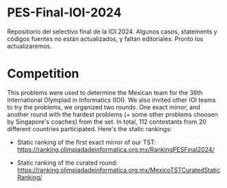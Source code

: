 # PES-Final-IOI-2024


Repositiorio del selectivo final de la IOI 2024. Algunos casos, statements y códigos fuentes no están actualizados, y faltan editoriales. Pronto los actualizaremos.


# Competition

This problems were used to determine the Mexican team for the 36th International Olympiad in Informatics (IOI). We also invited other IOI teams to try the problems, we organized two rounds. One exact mirror, and another round with the hardest problems (+ some other problems choosen by Singapore's coaches) from the set. In total, 112 contestants from 20 different countries participated. Here's the static rankings:


- Static ranking of the first exact mirror of our TST: https://ranking.olimpiadadeinformatica.org.mx/RankingPESFinal2024/

- Static ranking of the curated round: https://ranking.olimpiadadeinformatica.org.mx/MexicoTSTCuratedStaticRanking/
